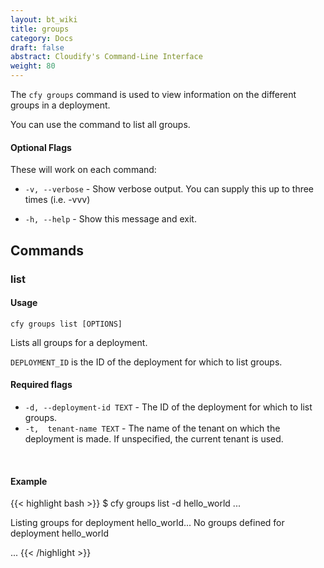 ```yaml
---
layout: bt_wiki
title: groups
category: Docs
draft: false
abstract: Cloudify's Command-Line Interface
weight: 80
---
```


The `cfy groups` command is used to view information on the different groups in a deployment.

You can use the command to list all groups.

#### Optional Flags

These will work on each command:

* `-v, --verbose` - Show verbose output. You can supply this up to three times (i.e. -vvv)

* `-h, --help` - Show this message and exit.


## Commands


### list

#### Usage 
`cfy groups list [OPTIONS]`

Lists all groups for a deployment.

`DEPLOYMENT_ID` is the ID of the deployment for which to list groups.

#### Required flags

* `-d, --deployment-id TEXT` - 
						The ID of the deployment for which to list groups.
* `-t,  tenant-name TEXT`  - The name of the tenant on which the deployment is made. If unspecified, the current tenant is used.


&nbsp;
#### Example

{{< highlight  bash  >}}
$ cfy groups list -d hello_world
...

Listing groups for deployment hello_world...
No groups defined for deployment hello_world

...
{{< /highlight >}}